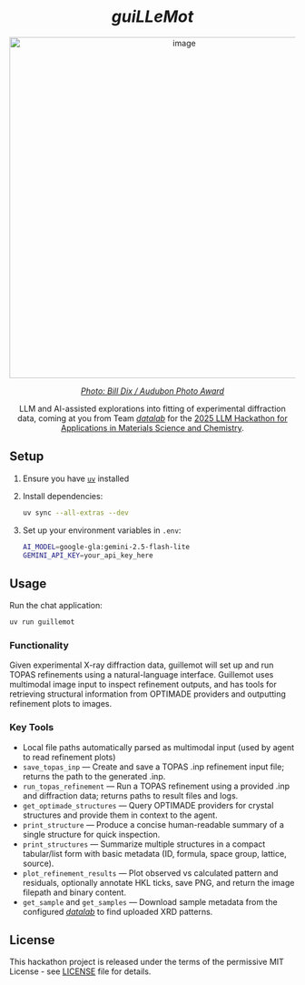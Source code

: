 <div align="center">

# *guiLLeMot*

<img width="600" alt="image" src="https://github.com/user-attachments/assets/f979aa22-6c39-4986-861b-53e37b486642" />

[*Photo: Bill Dix / Audubon Photo
Award*](https://www.audubon.org/field-guide/bird/black-guillemot)

LLM and AI-assisted explorations into fitting of experimental diffraction data, coming at you from Team [*datalab*](https://github.com/datalab-org) for the [2025 LLM Hackathon for Applications in Materials Science and Chemistry](https://llmhackathon.github.io/).

</div>

## Setup

1. Ensure you have [`uv`](https://astral.sh/uv) installed
2. Install dependencies:
   ```bash
   uv sync --all-extras --dev
   ```

3. Set up your environment variables in `.env`:
   ```bash
   AI_MODEL=google-gla:gemini-2.5-flash-lite
   GEMINI_API_KEY=your_api_key_here
   ```

## Usage

Run the chat application:
```bash
uv run guillemot
```

### Functionality

 Given experimental X-ray diffraction data, guillemot will set up and run TOPAS refinements using a natural-language interface. Guillemot uses multimodal image input to inspect refinement outputs, and has tools for retrieving structural information from OPTIMADE providers and outputting refinement plots to images.

### Key Tools

- Local file paths automatically parsed as multimodal input (used by agent to read refinement plots)
- `save_topas_inp` — Create and save a TOPAS .inp refinement input file; returns the path to the generated .inp.
- `run_topas_refinement` — Run a TOPAS refinement using a provided .inp and diffraction data; returns paths to result files and logs.
- `get_optimade_structures` — Query OPTIMADE providers for crystal structures
  and provide them in context to the agent.
- `print_structure` — Produce a concise human-readable summary of a single structure for quick inspection.
- `print_structures` — Summarize multiple structures in a compact tabular/list form with basic metadata (ID, formula, space group, lattice, source).
- `plot_refinement_results` — Plot observed vs calculated pattern and residuals, optionally annotate HKL ticks, save PNG, and return the image filepath and binary content.
- `get_sample` and `get_samples` — Download sample metadata from the configured [*datalab*](https://datalab-org.io) to find uploaded XRD patterns.

## License

This hackathon project is released under the terms of the permissive MIT License - see [LICENSE](LICENSE) file for details.
